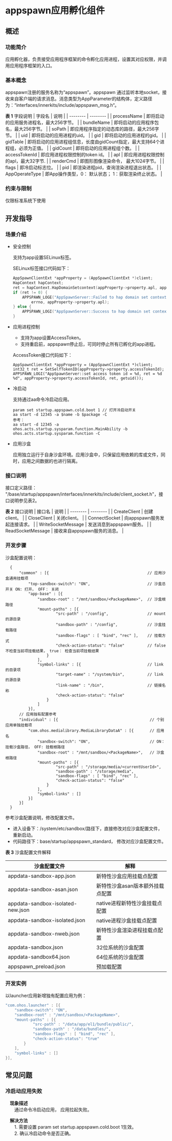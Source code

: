 # appspawn应用孵化组件<a name="ZH-CN_TOPIC_0000001063680582"></a>

## 概述

### 功能简介

  应用孵化器，负责接受应用程序框架的命令孵化应用进程，设置其对应权限，并调用应用程序框架的入口。

### 基本概念

  appspawn注册的服务名称为“appspawn”。appspawn 通过监听本地socket，接收来自客户端的请求消息。消息类型为AppParameter的结构体，定义路径为：“interfaces/innerkits/include/appspawn_msg.h“。

  **表 1**  字段说明
  | 字段名 | 说明 |
  | -------- | -------- |
  | processName | 即将启动的应用服务进程名，最大256字节。 |
  | bundleName | 即将启动的应用程序包名，最大256字节。 |
  | soPath | 即应用程序指定的动态库的路径，最大256字节。 |
  | uid | 即将启动的应用进程的uid。 |
  | gid | 即将启动的应用进程的gid。 |
  | gidTable | 即将启动的应用进程组信息，长度由gidCount指定，最大支持64个进程组，必须为正值。 |
  | gidCount | 即将启动的应用进程组个数。 |
  | accessTokenId | 即应用进程权限控制的token id。 |
  | apl | 即应用进程权限控制的apl，最大32字节. |
  | renderCmd | 即图形图像渲染命令， 最大1024字节。 |
  | flags | 即冷启动标志位。 |
  | pid | 即渲染进程pid，查询渲染进程退出状态。 |
  | AppOperateType | 即App操作类型，0： 默认状态； 1：获取渲染终止状态。 |

### 约束与限制
仅限标准系统下使用

## 开发指导

### 场景介绍

- 安全控制

  支持为app设置SELinux标签。

  SELinux标签接口代码如下：
    ```c++
    AppSpawnClientExt *appProperty = (AppSpawnClientExt *)client;
    HapContext hapContext;
    ret = hapContext.HapDomainSetcontext(appProperty->property.apl, appProperty->property.processName);
    if (ret != 0) {
        APPSPAWN_LOGE("AppSpawnServer::Failed to hap domain set context, errno = %d %s",
            errno, appProperty->property.apl);
    } else {
        APPSPAWN_LOGI("AppSpawnServer::Success to hap domain set context, ret = %d", ret);
    }
    ```
- 应用进程控制

  - 支持为app设置AccessToken。
  - 支持重启前，appspawn停止后，可同时停止所有已孵化的app进程。

  AccessToken接口代码如下：
    ```
    AppSpawnClientExt *appProperty = (AppSpawnClientExt *)client;
    int32_t ret = SetSelfTokenID(appProperty->property.accessTokenId);
    APPSPAWN_LOGI("AppSpawnServer::set access token id = %d, ret = %d %d", appProperty->property.accessTokenId, ret, getuid());
    ```

- 冷启动

  支持通过aa命令冷启动应用。
    ```
    param set startup.appspawn.cold.boot 1 // 打开冷启动开关
    aa start -d 12345 -a $name -b $package -C
    参考：
    aa start -d 12345 -a ohos.acts.startup.sysparam.function.MainAbility -b ohos.acts.startup.sysparam.function -C
    ```

- 应用沙盒

  应用独立运行于自身沙盒环境。应用沙盒中，只保留应用依赖的库或文件，同时，应用之间数据的也进行隔离。

### 接口说明

  接口定义路径： "/base/startup/appspawn/interfaces/innerkits/include/client_socket.h"，接口说明参见表2。

  **表 2**  接口说明
  | 接口名 | 说明 |
  | -------- | -------- |
  | CreateClient | 创建client。 |
  | CloseClient | 关闭client。 |
  | ConnectSocket | 向appspawn服务发起连接请求。 |
  | WriteSocketMessage | 发送消息到appspawn服务。 |
  | ReadSocketMessage | 接收来自appspawn服务的消息。 |

### 开发步骤

  沙盒配置说明：

  ```
    {
        "common" : [{                                           // 应用沙盒通用挂载项
            "top-sandbox-switch": "ON",                         // 沙盒总开关 ON: 打开， OFF： 关闭
            "app-base" : [{
                "sandbox-root" : "/mnt/sandbox/<PackageName>",  // 沙盒根路径
                "mount-paths" : [{
                        "src-path" : "/config",                 // mount的源目录
                        "sandbox-path" : "/config",             // 沙盒挂载路径
                        "sandbox-flags" : [ "bind", "rec" ],    // 挂载方式
                        "check-action-status": "false"          // false 不检查当前项挂载结果， true： 检查当前项挂载结果
                    }
                ],
                "symbol-links" : [{                             // link 的目录项
                        "target-name" : "/system/bin",          // link 的源目录
                        "link-name" : "/bin",                   // 链接名称
                        "check-action-status": "false"
                    }
                ]
            }],
        // 应用独有配置参考
        "individual" : [{                                        // 个别应用单独挂载项
            "com.ohos.medialibrary.MediaLibraryDataA" : [{       // 应用名
                "sandbox-switch": "ON",                          // ON： 挂载沙盒路径， OFF: 挂载根路径
                "sandbox-root" : "/mnt/sandbox/<PackageName>",   // 沙盒根路径
                "mount-paths" : [{
                        "src-path" : "/storage/media/<currentUserId>",
                        "sandbox-path" : "/storage/media",
                        "sandbox-flags" : [ "bind", "rec" ],
                        "check-action-status": "false"
                    }
                ],
                "symbol-links" : []
            }]
        }]
    }
  ```

   参考沙盒配置说明，修改配置文件。

   - 进入设备下：/system/etc/sandbox/路径下，直接修改对应沙盒配置文件， 重新启动。
   - 代码路径下：base/startup/appspawn_standard， 修改对应沙盒配置文件。

  **表 3**  沙盒配置文件解释

  | 沙盒配置文件 | 解释 |
  | -------- | -------- |
  | appdata-sandbox-app.json            | 新特性沙盒应用挂载点配置 |
  | appdata-sandbox-asan.json           | 新特性沙盒asan版本额外挂载点配置 |
  | appdata-sandbox-isolated-new.json   | native进程新特性沙盒挂载点配置  |
  | appdata-sandbox-isolated.json       | native进程沙盒挂载点配置 |
  | appdata-sandbox-nweb.json           | 新特性沙盒渲染进程挂载点配置 |
  | appdata-sandbox.json                | 32位系统的沙盒配置 |
  | appdata-sandbox64.json              | 64位系统的沙盒配置 |
  | appspawn_preload.json               | 预加载配置 |

### 开发实例
以launcher应用新增独有配置应用为例：
  ```c++
  "com.ohos.launcher" : [{
      "sandbox-switch": "ON",
      "sandbox-root" : "/mnt/sandbox/<PackageName>",
      "mount-paths" : [{
              "src-path" : "/data/app/el1/bundle/public/",
              "sandbox-path" : "/data/bundles/",
              "sandbox-flags" : [ "bind", "rec" ],
              "check-action-status": "true"
          }
      ],
      "symbol-links" : []
  }],
  ```

## 常见问题

### 冷启动应用失败

   &emsp;**现象描述**
   <br>&emsp;&emsp;通过命令冷启动应用， 应用拉起失败。

   &emsp;**解决方法**
    <br>&emsp;&emsp;1. 需要设置 param set startup.appspawn.cold.boot 1生效。
    <br>&emsp;&emsp;2. 确认冷启动命令是否正确。